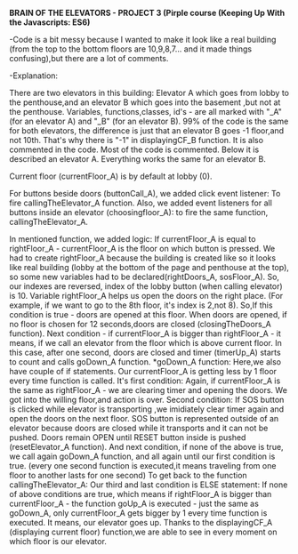 
**BRAIN OF THE ELEVATORS - PROJECT 3 (Pirple course (Keeping Up With the Javascripts: ES6)**

-Code is a bit messy because I wanted to make it look like a real building (from the top to the bottom floors are 10,9,8,7... and it made things confusing),but there are a lot of comments.

-Explanation:

There are two elevators in this building: Elevator A which goes from lobby to the penthouse,and an elevator B which goes into the basement ,but not at the penthouse.
Variables, functions,classes, id's - are all marked with "_A" (for an elevator A) and "_B" (for an elevator B).
99% of the code is the same for both elevators, the difference is just that an elevator B goes -1 floor,and not 10th. That's why there is "-1" in displayingCF_B function. It is also commented in the code.
Most of the code is commented.
Below it is described an elevator A. Everything works the same for an elevator B.


Current floor (currentFloor_A) is by default at lobby (0).

For buttons beside doors (buttonCall_A), we added click event listener: To fire callingTheElevator_A function. Also, we added event listeners for all buttons inside an elevator (choosingfloor_A): to fire the same function, callingTheElevator_A.

In mentioned function, we added logic:
If currentFloor_A is equal to rightFloor_A - currentFloor_A is the floor on which button is pressed. We had to create rightFloor_A because the building is created like so it looks like real building (lobby at the bottom of the page and penthouse at the top), so some new variables had to be declared(rightDoors_A, sosFloor_A). So, our indexes are reversed, index of the lobby button (when calling elevator) is 10. Variable rightFloor_A helps us open the doors on the right place. (For example, if we want to go to the 8th floor, it's index is 2,not 8).
So,If this condition is true - doors are opened at this floor. When doors are opened, if no floor is chosen for 12 seconds,doors are closed (closingTheDoors_A function).
Next condition - if currentFloor_A is bigger than rightFloor_A - it means, if we call an elevator from the floor which is above current floor. In this case, after one second, doors are closed and timer (timerUp_A) starts to count and calls goDown_A function. 
*goDown_A function: Here,we also have couple of if statements. Our currentFloor_A is getting less by 1 floor every time function is called. It's first condition: Again, if currentFloor_A is the same as rightFloor_A -  we are clearing timer and opening the doors. We got into the willing floor,and action is over.
Second condition: If SOS button is clicked while elevator is transporting ,we imidiately clear timer again and open the doors on the next floor. SOS button is represented outside of an elevator because doors are closed while it transports and it can not be pushed. Doors remain OPEN until RESET button inside is pushed (resetElevator_A function). 
And next condition, if none of the above is true, we call again goDown_A function, and all again until our first condition is true. (every one second function is executed,it means traveling from one floor to another lasts for one second)
To get back to the function callingTheElevator_A: Our third and last condition is ELSE statement: If none of above conditions are true, which means if rightFloor_A is bigger than currentFloor_A - the function goUp_A is executed - just the same as goDown_A, only currentFloor_A gets bigger by 1 every time function is executed. It means, our elevator goes up.
Thanks to the displayingCF_A (displaying current floor) function,we are able to see in every moment on which floor is our elevator.
